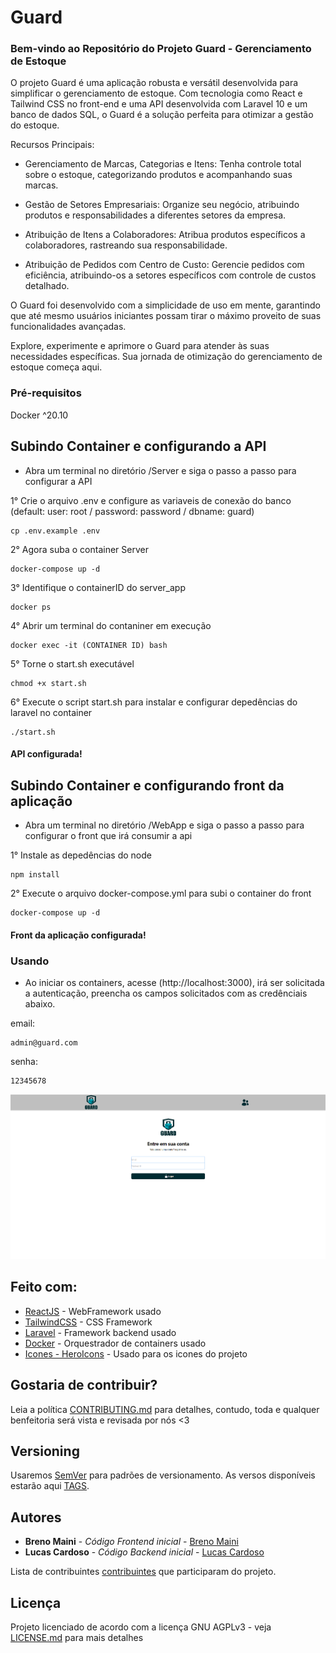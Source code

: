 # Guard

### Bem-vindo ao Repositório do Projeto Guard - Gerenciamento de Estoque

O projeto Guard é uma aplicação robusta e versátil desenvolvida para simplificar o gerenciamento de estoque. Com tecnologia como React e Tailwind CSS no front-end e uma API desenvolvida com Laravel 10 e um banco de dados SQL, o Guard é a solução perfeita para otimizar a gestão do estoque.

Recursos Principais:

- Gerenciamento de Marcas, Categorias e Itens: Tenha controle total sobre o estoque, categorizando produtos e acompanhando suas marcas.

- Gestão de Setores Empresariais: Organize seu negócio, atribuindo produtos e responsabilidades a diferentes setores da empresa.

- Atribuição de Itens a Colaboradores: Atribua produtos específicos a colaboradores, rastreando sua responsabilidade.

- Atribuição de Pedidos com Centro de Custo: Gerencie pedidos com eficiência, atribuindo-os a setores específicos com controle de custos detalhado.

O Guard foi desenvolvido com a simplicidade de uso em mente, garantindo que até mesmo usuários iniciantes possam tirar o máximo proveito de suas funcionalidades avançadas.

Explore, experimente e aprimore o Guard para atender às suas necessidades específicas. Sua jornada de otimização do gerenciamento de estoque começa aqui.

### Pré-requisitos

Docker ^20.10

## Subindo Container e configurando a API 

- Abra um terminal no diretório /Server e siga o passo a passo para configurar a API


1° Crie o arquivo .env e configure as variaveis de conexão do banco (default: user: root / password: password / dbname: guard)

```
cp .env.example .env
```

2° Agora suba o container Server

```
docker-compose up -d
```

3° Identifique o containerID do server_app

```
docker ps
```

4° Abrir um terminal do contaniner em execução

```
docker exec -it (CONTAINER ID) bash
```

5° Torne o start.sh executável

```
chmod +x start.sh
``` 

6° Execute o script start.sh para instalar e configurar depedências do laravel no container

```
./start.sh
``` 
#### API configurada!


## Subindo Container e configurando front da aplicação

- Abra um terminal no diretório /WebApp e siga o passo a passo para configurar o front que irá consumir a api

1° Instale as depedências do node

```
npm install
```

2° Execute o arquivo docker-compose.yml para subi o container do front

```
docker-compose up -d
```
#### Front da aplicação configurada!

### Usando

- Ao iniciar os containers, acesse (http://localhost:3000), irá ser solicitada a autenticação, preencha os campos solicitados com as credênciais abaixo.

email:
```
admin@guard.com
```
senha:
```
12345678
```
<img src="/WebApp/src/assets/img/login.png">

## Feito com:

* [ReactJS](https://react.dev/) - WebFramework usado
* [TailwindCSS](https://tailwindcss.com/) - CSS Framework
* [Laravel](https://laravel.com/) - Framework backend usado
* [Docker](https://www.docker.com/) - Orquestrador de containers usado
* [Icones - HeroIcons](https://heroicons.com/) - Usado para os icones do projeto

## Gostaria de contribuir?

Leia a política [CONTRIBUTING.md](https://github.com/brenomaini/guard/blob/main/CONTRIBUTING.md) para detalhes, contudo, toda e qualquer benfeitoria será vista e revisada por nós <3 

## Versioning

Usaremos [SemVer](http://semver.org/) para padrões de versionamento. As versos disponíveis estarão aqui [TAGS](https://github.com/brenomaini/guard/tags). 

## Autores

* **Breno Maini** - *Código Frontend inicial* - [Breno Maini](https://github.com/brenomaini)
* **Lucas Cardoso** - *Código Backend inicial* - [Lucas Cardoso](https://github.com/CLucasrodrigues22)

Lista de contribuintes [contribuintes](https://github.com/brenomaini/guard/contributors) que participaram do projeto.

## Licença

Projeto licenciado de acordo com a licença GNU AGPLv3 - veja [LICENSE.md](https://github.com/brenomaini/guard/blob/main/LICENSE.md) para mais detalhes
